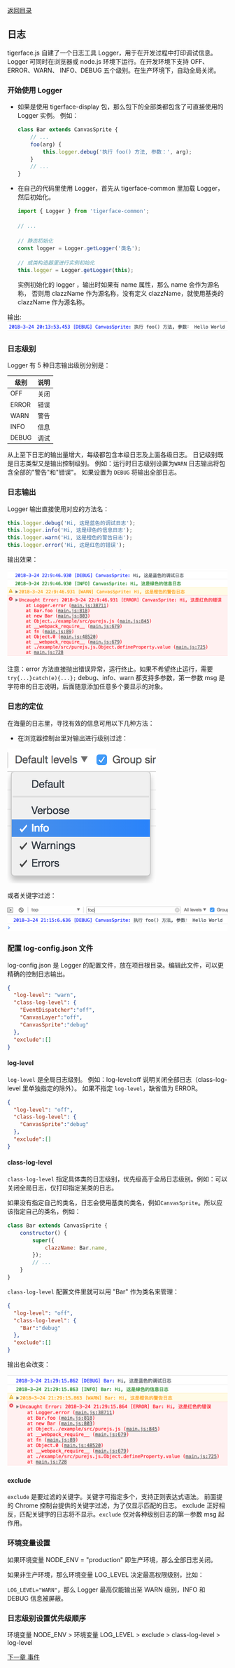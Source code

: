 [返回目录](readme.md)

## 日志

tigerface.js 自建了一个日志工具 Logger，用于在开发过程中打印调试信息。
Logger 可同时在浏览器或 node.js 环境下运行。在开发环境下支持 OFF、ERROR、WARN、
INFO、DEBUG 五个级别。在生产环境下，自动全局关闭。

### 开始使用 Logger
* 如果是使用 tigerface-display 包，那么包下的全部类都包含了可直接使用的 Logger 实例。
例如：
    ```javascript
    class Bar extends CanvasSprite {
        // ...
        foo(arg) {
            this.logger.debug('执行 foo() 方法, 参数：', arg);
        }
        // ...
    }
    ```
* 在自己的代码里使用 Logger，首先从 tigerface-common 里加载 Logger，然后初始化。
    ```javascript
    import { Logger } from 'tigerface-common';

    // ...
    
    // 静态初始化
    const logger = Logger.getLogger('类名');
  
    // 或类构造器里进行实例初始化
    this.logger = Logger.getLogger(this);
    ```
    实例初始化的 logger ，输出时如果有 name 属性，那么 name 会作为源名称，
否则用 clazzName 作为源名称，没有定义 clazzName，就使用基类的 clazzName 作为源名称。


输出:
![DEBUG 日志输出图例](./img/debug.png "DEBUG 日志输出图例")



### 日志级别

Logger 有 5 种日志输出级别分别是：

| 级别 | 说明 |
| --- | --- |
| OFF | 关闭 |
| ERROR | 错误 |
| WARN | 警告 |
| INFO | 信息 |
| DEBUG | 调试 |

从上至下日志的输出量增大，每级都包含本级日志及上面各级日志。
日记级别既是日志类型又是输出控制级别。
例如：运行时日志级别设置为`WARN` 日志输出将包含全部的"警告"和"错误"。
如果设置为 `DEBUG` 将输出全部日志。

### 日志输出

Logger 输出直接使用对应的方法名：

```javascript
this.logger.debug('Hi, 这是蓝色的调试日志');
this.logger.info('Hi, 这是绿色的信息日志');
this.logger.warn('Hi, 这是橙色的警告日志');
this.logger.error('Hi, 这是红色的错误');
```
输出效果：

![Chrome 日志输出](./img/chrome_log_color1.png "Chrome 日志输出")

注意：error 方法直接抛出错误异常，运行终止。如果不希望终止运行，需要 `try{...}catch(e){...};`
debug、info、warn 都支持多参数，第一参数 msg 是字符串的日志说明，后面随意添加任意多个要显示的对象。

### 日志的定位

在海量的日志里，寻找有效的信息可用以下几种方法：

* 在浏览器控制台里对输出进行级别过滤：

![Chrome 日志输出级别](./img/chrome_log_level.png "Chrome 日志输出级别")

或者关键字过滤：
    
![Chrome 日志过滤](./img/chrome_log_filter.png "Chrome 日志过滤")

### 配置 log-config.json 文件

log-config.json 是 Logger 的配置文件，放在项目根目录。编辑此文件，可以更精确的控制日志输出。

```json
{
  "log-level": "warn", 
  "class-log-level": {
    "EventDispatcher":"off",
    "CanvasLayer":"off",
    "CanvasSprite":"debug"
  },
  "exclude":[]
}
```
#### log-level

`log-level` 是全局日志级别。
例如：log-level:off 说明关闭全部日志（class-log-level 里单独指定的除外）。
如果不指定 `log-level`，缺省值为 ERROR。

```json
{
  "log-level": "off", 
  "class-log-level": {
    "CanvasSprite":"debug"
  },
  "exclude":[]
}
```
#### class-log-level

`class-log-level` 指定具体类的日志级别，优先级高于全局日志级别。例如：可以关闭全局日志，仅打印指定某类的日志。

如果没有指定自己的类名，日志会使用基类的类名，例如`CanvasSprite`。所以应该指定自己的类名，例如：
```javascript
class Bar extends CanvasSprite {
    constructor() {
        super({
            clazzName: Bar.name,
        });
        // ...
    }
}
```
`class-log-level` 配置文件里就可以用 "Bar" 作为类名来管理：
```json
{
  "log-level": "off", 
  "class-log-level": {
    "Bar":"debug"
  },
  "exclude":[]
}
```
输出也会改变：

![Chrome 日志输出](./img/chrome_log_color2.png "Chrome 日志输出")

#### exclude

`exclude` 是要过滤的关键字。关键字可指定多个，支持正则表达式语法。
前面提的 Chrome 控制台提供的关键字过滤，为了仅显示匹配的日志。
exclude 正好相反，匹配关键字的日志将不显示。`exclude` 仅对各种级别日志的第一参数 msg 起作用。

### 环境变量设置

如果环境变量 NODE_ENV = "production" 即生产环境，那么全部日志关闭。

如果非生产环境，那么环境变量 LOG_LEVEL 决定最高权限级别，比如：

`LOG_LEVEL="WARN"`，那么 Logger 最高仅能输出至 WARN 级别，INFO 和 DEBUG 信息被屏蔽。

### 日志级别设置优先级顺序

环境变量 NODE_ENV > 环境变量 LOG_LEVEL > exclude > class-log-level > log-level

[下一章 事件](event.md)